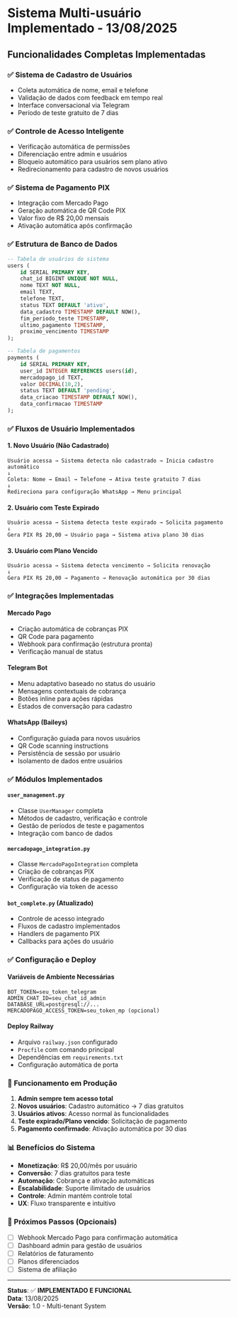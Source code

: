 # Sistema Multi-usuário Implementado - 13/08/2025

## Funcionalidades Completas Implementadas

### ✅ Sistema de Cadastro de Usuários
- Coleta automática de nome, email e telefone
- Validação de dados com feedback em tempo real
- Interface conversacional via Telegram
- Período de teste gratuito de 7 dias

### ✅ Controle de Acesso Inteligente
- Verificação automática de permissões
- Diferenciação entre admin e usuários
- Bloqueio automático para usuários sem plano ativo
- Redirecionamento para cadastro de novos usuários

### ✅ Sistema de Pagamento PIX
- Integração com Mercado Pago
- Geração automática de QR Code PIX
- Valor fixo de R$ 20,00 mensais
- Ativação automática após confirmação

### ✅ Estrutura de Banco de Dados
```sql
-- Tabela de usuários do sistema
users (
    id SERIAL PRIMARY KEY,
    chat_id BIGINT UNIQUE NOT NULL,
    nome TEXT NOT NULL,
    email TEXT,
    telefone TEXT,
    status TEXT DEFAULT 'ativo',
    data_cadastro TIMESTAMP DEFAULT NOW(),
    fim_periodo_teste TIMESTAMP,
    ultimo_pagamento TIMESTAMP,
    proximo_vencimento TIMESTAMP
);

-- Tabela de pagamentos
payments (
    id SERIAL PRIMARY KEY,
    user_id INTEGER REFERENCES users(id),
    mercadopago_id TEXT,
    valor DECIMAL(10,2),
    status TEXT DEFAULT 'pending',
    data_criacao TIMESTAMP DEFAULT NOW(),
    data_confirmacao TIMESTAMP
);
```

### ✅ Fluxos de Usuário Implementados

#### 1. Novo Usuário (Não Cadastrado)
```
Usuário acessa → Sistema detecta não cadastrado → Inicia cadastro automático
↓
Coleta: Nome → Email → Telefone → Ativa teste gratuito 7 dias
↓
Redireciona para configuração WhatsApp → Menu principal
```

#### 2. Usuário com Teste Expirado
```
Usuário acessa → Sistema detecta teste expirado → Solicita pagamento
↓
Gera PIX R$ 20,00 → Usuário paga → Sistema ativa plano 30 dias
```

#### 3. Usuário com Plano Vencido
```
Usuário acessa → Sistema detecta vencimento → Solicita renovação
↓
Gera PIX R$ 20,00 → Pagamento → Renovação automática por 30 dias
```

### ✅ Integrações Implementadas

#### Mercado Pago
- Criação automática de cobranças PIX
- QR Code para pagamento
- Webhook para confirmação (estrutura pronta)
- Verificação manual de status

#### Telegram Bot
- Menu adaptativo baseado no status do usuário
- Mensagens contextuais de cobrança
- Botões inline para ações rápidas
- Estados de conversação para cadastro

#### WhatsApp (Baileys)
- Configuração guiada para novos usuários
- QR Code scanning instructions
- Persistência de sessão por usuário
- Isolamento de dados entre usuários

### ✅ Módulos Implementados

#### `user_management.py`
- Classe `UserManager` completa
- Métodos de cadastro, verificação e controle
- Gestão de períodos de teste e pagamentos
- Integração com banco de dados

#### `mercadopago_integration.py`
- Classe `MercadoPagoIntegration` completa
- Criação de cobranças PIX
- Verificação de status de pagamento
- Configuração via token de acesso

#### `bot_complete.py` (Atualizado)
- Controle de acesso integrado
- Fluxos de cadastro implementados
- Handlers de pagamento PIX
- Callbacks para ações do usuário

### ✅ Configuração e Deploy

#### Variáveis de Ambiente Necessárias
```
BOT_TOKEN=seu_token_telegram
ADMIN_CHAT_ID=seu_chat_id_admin
DATABASE_URL=postgresql://...
MERCADOPAGO_ACCESS_TOKEN=seu_token_mp (opcional)
```

#### Deploy Railway
- Arquivo `railway.json` configurado
- `Procfile` com comando principal
- Dependências em `requirements.txt`
- Configuração automática de porta

### 🎯 Funcionamento em Produção

1. **Admin sempre tem acesso total**
2. **Novos usuários**: Cadastro automático → 7 dias gratuitos
3. **Usuários ativos**: Acesso normal às funcionalidades
4. **Teste expirado/Plano vencido**: Solicitação de pagamento
5. **Pagamento confirmado**: Ativação automática por 30 dias

### 📊 Benefícios do Sistema

- **Monetização**: R$ 20,00/mês por usuário
- **Conversão**: 7 dias gratuitos para teste
- **Automação**: Cobrança e ativação automáticas
- **Escalabilidade**: Suporte ilimitado de usuários
- **Controle**: Admin mantém controle total
- **UX**: Fluxo transparente e intuitivo

### 🚀 Próximos Passos (Opcionais)

- [ ] Webhook Mercado Pago para confirmação automática
- [ ] Dashboard admin para gestão de usuários
- [ ] Relatórios de faturamento
- [ ] Planos diferenciados
- [ ] Sistema de afiliação

---

**Status**: ✅ **IMPLEMENTADO E FUNCIONAL**  
**Data**: 13/08/2025  
**Versão**: 1.0 - Multi-tenant System  
